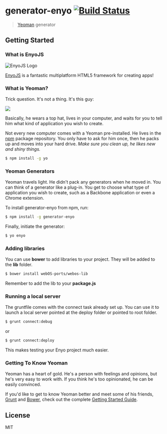 # generator-enyo [![Build Status](https://secure.travis-ci.org/soapdog/generator-enyo.png?branch=master)](https://travis-ci.org/soapdog/generator-enyo)

> [Yeoman](http://yeoman.io) generator


## Getting Started

### What is EnyoJS

![EnyoJS Logo](http://i.imgur.com/70naxce.png)

[EnyoJS](http://www.enyojs.com) is a fantastic multiplatform HTML5 framework for creating apps!

### What is Yeoman?

Trick question. It's not a thing. It's this guy:

![](http://i.imgur.com/JHaAlBJ.png)

Basically, he wears a top hat, lives in your computer, and waits for you to tell him what kind of application you wish to create.

Not every new computer comes with a Yeoman pre-installed. He lives in the [npm](https://npmjs.org) package repository. You only have to ask for him once, then he packs up and moves into your hard drive. *Make sure you clean up, he likes new and shiny things.*

```bash
$ npm install -g yo
```

### Yeoman Generators

Yeoman travels light. He didn't pack any generators when he moved in. You can think of a generator like a plug-in. You get to choose what type of application you wish to create, such as a Backbone application or even a Chrome extension.

To install generator-enyo from npm, run:

```bash
$ npm install -g generator-enyo
```

Finally, initiate the generator:

```bash
$ yo enyo
```

### Adding libraries

You can use **bower** to add libraries to your project. They will be added to the **lib** folder.

```bash
$ bower install webOS-ports/webos-lib
```

Remember to add the lib to your **package.js**

### Running a local server

The gruntfile comes with the connect task already set up. You can use it to launch a local server pointed at the deploy
folder or pointed to root folder.

```bash
$ grunt connect:debug
```

or

```bash
$ grunt connect:deploy
```

This makes testing your Enyo project much easier.

### Getting To Know Yeoman

Yeoman has a heart of gold. He's a person with feelings and opinions, but he's very easy to work with. If you think he's too opinionated, he can be easily convinced.

If you'd like to get to know Yeoman better and meet some of his friends, [Grunt](http://gruntjs.com) and [Bower](http://bower.io), check out the complete [Getting Started Guide](https://github.com/yeoman/yeoman/wiki/Getting-Started).


## License

MIT
